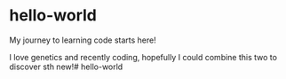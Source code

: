 # hello-world
My journey to learning code starts here!

I love genetics and recently coding, 
hopefully I could combine this two to discover sth new!# hello-world

